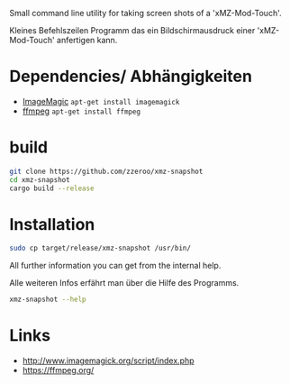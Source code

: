 Small command line utility for taking screen shots of a 'xMZ-Mod-Touch'.

Kleines Befehlszeilen Programm das ein Bildschirmausdruck einer 'xMZ-Mod-Touch'
anfertigen kann.

# Dependencies/ Abhängigkeiten

* [ImageMagic][1] `apt-get install imagemagick`
* [ffmpeg][2] `apt-get install ffmpeg`

# build

```bash
git clone https://github.com/zzeroo/xmz-snapshot
cd xmz-snapshot
cargo build --release
```

# Installation

```bash
sudo cp target/release/xmz-snapshot /usr/bin/
```

All further information you can get from the internal help.

Alle weiteren Infos erfährt man über die Hilfe des Programms.

```bash
xmz-snapshot --help
```

# Links

* http://www.imagemagick.org/script/index.php
* https://ffmpeg.org/

[1]: http://www.imagemagick.org/script/index.php
[2]: https://ffmpeg.org/
